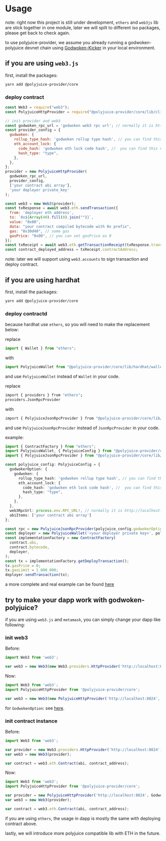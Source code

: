 Usage
===

note: right now this project is still under development, `ethers` and `web3js` lib are stick together in one module, later we will spilt to different iso packages, please get back to check again.

to use polyjuice-provider, we assume you already running a godwoken-polyjuice devnet chain using [Godwoken-Kicker](https://github.com/RetricSu/godwoken-kicker) in your local environment.

## if you are using `web3.js`

first, install the packages:

```sh
yarn add @polyjuice-provider/core
```

### deploy contract

```js
const Web3 = require("web3");
const PolyjuiceHttpProvider = require("@polyjuice-provider/core/lib/cli");

// init provider and web3
const godwoken_rpc_url = 'godwoken web3 rpc url'; // normally it is http://localhost:8024
const provider_config = {
  godwoken: {
    rollup_type_hash: 'godwoken rollup type hash', // you can find this value by opening your browser to access http://localhost:6101/get_rollup_type_hash
    eth_account_lock: {
      code_hash: 'godwoken eth lock code hash', //  you can find this value by opening your browser to access http://localhost:6101/get_eth_acccount_lock
      hash_type: "type",
    },
  },
};
provider = new PolyjuiceHttpProvider(
  godwoken_rpc_url,
  provider_config,
  ['your contract abi array'],
  'your deployer private_key'
);

const web3 = new Web3(provider);
const txResponse = await web3.eth.sendTransaction({
  from: 'deployer eth address',
  to: `0x${Array(40).fill(0).join("")}`,
  value: "0x00",
  data: "your contract compiled bytecode with 0x prefix",
  gas: "0x30d40", // some gas
  gasPrice: "0x00", // you can set gasPrice as 0
});
const txReceipt = await web3.eth.getTransactionReceipt(txResponse.transactionHash);
const contract_deployed_address = txReceipt.contractAddress;
```

note: later we will support using `web3.accounts` to sign transaction and deploy contract.

## if you are using hardhat

first, install the packages:

```sh
yarn add @polyjuice-provider/core
```

### deploy contractd

because hardhat use `ethers`, so you will need to make the replacement below:

replace

```ts
import { Wallet } from "ethers";
```

with

```ts
import PolyjuiceWallet from "@polyjuice-provider/core/lib/hardhat/wallet-signer";
```

and use `PolyjuiceWallet` instead of `Wallet` in your code. 

replace 

```sh
import { providers } from "ethers";
providers.JsonRpcProvider
```

with

```sh
import { PolyjuiceJsonRpcProvider } from "@polyjuice-provider/core/lib/hardhat/providers";
```

and use `PolyjuiceJsonRpcProvider` instead of `JsonRpcProvider` in your code.

example:

```ts
import { ContractFactory } from "ethers";
import PolyjuiceWallet, { PolyjuiceConfig } from "@polyjuice-provider/core/lib/hardhat/wallet-signer";
import { PolyjuiceJsonRpcProvider } from "@polyjuice-provider/core/lib/hardhat/providers";

const polyjuice_config: PolyjuiceConfig = {
  godwokerOption: {
    godwoken: {
      rollup_type_hash: 'godwoken rollup type hash', // you can find this value by opening your browser to access http://localhost:6101/get_rollup_type_hash,
      eth_account_lock: {
        code_hash: 'godwoken eth lock code hash', //  you can find this value by opening your browser to access http://localhost:6101/get_eth_acccount_lock
        hash_type: "type",
      },
    },
  },
  web3RpcUrl: process.env.RPC_URL!, // normally it is http://localhost:8024;
  abiItems: ['your contract abi array']
};

const rpc = new PolyjuiceJsonRpcProvider(polyjuice_config.godwokerOption, polyjuice_config.abiItems, 'godwoken web3 rpc url'); // normally it is http://localhost:8024;
const deployer = new PolyjuiceWallet('<your deployer private key>', polyjuice_config, rpc);
const implementationFactory = new ContractFactory(
  contract.abi,
  contract.bytecode,
  deployer,
);
const tx = implementationFactory.getDeployTransaction();
tx.gasPrice = 0;
tx.gasLimit = 1_000_000;
deployer.sendTransaction(tx);
```

a more complete and real example can be found [here](https://github.com/RetricSu/godwoken-polyjuice-compatibility-examples/commit/90ccce0288cc44f0c5ba3d338c142922518867d2#diff-86f1dc0bf3c5524626be0d195ed3872e309c3175c4cd71305b7ffcc7c1444164)

## try to make your dapp work with godwoken-polyjuice?

if you are using `web3.js` and `metamask`, you can simply change your dapp like following:

### init web3

Before:

```js
import Web3 from 'web3';

var web3 = new Web3(new Web3.providers.HttpProvider('http://localhost:8024'));
```

Now:

```js
import Web3 from 'web3';
import PolyjuiceHttpProvider from '@polyjuice-provider/core';

var web3 = new Web3(new PolyjuiceHttpProvider('http://localhost:8024', GodwokenOption, ['your abi items array']));
```

for ```GodwokenOption```: see [here](/src/util.ts#L38-L49).

### init contract instance

Before:

```js
import Web3 from 'web3';

var provider = new Web3.providers.HttpProvider('http://localhost:8024');
var web3 = new Web3(provider);

var contract = web3.eth.Contract(abi, contract_address);
```

Now:

```js
import Web3 from 'web3';
import PolyjuiceHttpProvider from '@polyjuice-provider/core';

var provider = new PolyjuiceHttpProvider('http://localhost:8024', GodwokenOption, ['your abi items array']);
var web3 = new Web3(provider);

var contract = web3.eth.Contract(abi, contract_address);
```

if you are using `ethers`, the usage in dapp is mostly the same with deploying contract above.

lastly, we will introduce more polyjuice compatible lib with ETH in the future.
